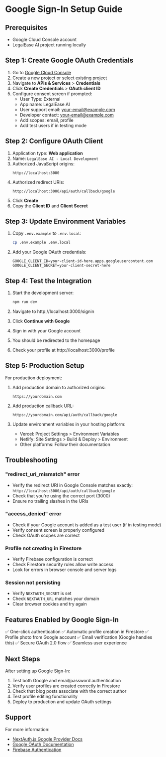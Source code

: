# Google Sign-In Setup Guide

## Prerequisites
- Google Cloud Console account
- LegalEase AI project running locally

## Step 1: Create Google OAuth Credentials

1. Go to [Google Cloud Console](https://console.cloud.google.com/)
2. Create a new project or select existing project
3. Navigate to **APIs & Services** > **Credentials**
4. Click **Create Credentials** > **OAuth client ID**
5. Configure consent screen if prompted:
   - User Type: External
   - App name: LegalEase AI
   - User support email: your-email@example.com
   - Developer contact: your-email@example.com
   - Add scopes: email, profile
   - Add test users if in testing mode

## Step 2: Configure OAuth Client

1. Application type: **Web application**
2. Name: `LegalEase AI - Local Development`
3. Authorized JavaScript origins:
   ```
   http://localhost:3000
   ```
4. Authorized redirect URIs:
   ```
   http://localhost:3000/api/auth/callback/google
   ```
5. Click **Create**
6. Copy the **Client ID** and **Client Secret**

## Step 3: Update Environment Variables

1. Copy `.env.example` to `.env.local`:
   ```bash
   cp .env.example .env.local
   ```

2. Add your Google OAuth credentials:
   ```env
   GOOGLE_CLIENT_ID=your-client-id-here.apps.googleusercontent.com
   GOOGLE_CLIENT_SECRET=your-client-secret-here
   ```

## Step 4: Test the Integration

1. Start the development server:
   ```bash
   npm run dev
   ```

2. Navigate to http://localhost:3000/signin

3. Click **Continue with Google**

4. Sign in with your Google account

5. You should be redirected to the homepage

6. Check your profile at http://localhost:3000/profile

## Step 5: Production Setup

For production deployment:

1. Add production domain to authorized origins:
   ```
   https://yourdomain.com
   ```

2. Add production callback URL:
   ```
   https://yourdomain.com/api/auth/callback/google
   ```

3. Update environment variables in your hosting platform:
   - Vercel: Project Settings > Environment Variables
   - Netlify: Site Settings > Build & Deploy > Environment
   - Other platforms: Follow their documentation

## Troubleshooting

### "redirect_uri_mismatch" error
- Verify the redirect URI in Google Console matches exactly: `http://localhost:3000/api/auth/callback/google`
- Check that you're using the correct port (3000)
- Ensure no trailing slashes in the URIs

### "access_denied" error
- Check if your Google account is added as a test user (if in testing mode)
- Verify consent screen is properly configured
- Check OAuth scopes are correct

### Profile not creating in Firestore
- Verify Firebase configuration is correct
- Check Firestore security rules allow write access
- Look for errors in browser console and server logs

### Session not persisting
- Verify `NEXTAUTH_SECRET` is set
- Check `NEXTAUTH_URL` matches your domain
- Clear browser cookies and try again

## Features Enabled by Google Sign-In

✅ One-click authentication
✅ Automatic profile creation in Firestore
✅ Profile photo from Google account
✅ Email verification (Google handles this)
✅ Secure OAuth 2.0 flow
✅ Seamless user experience

## Next Steps

After setting up Google Sign-In:

1. Test both Google and email/password authentication
2. Verify user profiles are created correctly in Firestore
3. Check that blog posts associate with the correct author
4. Test profile editing functionality
5. Deploy to production and update OAuth settings

## Support

For more information:
- [NextAuth.js Google Provider Docs](https://next-auth.js.org/providers/google)
- [Google OAuth Documentation](https://developers.google.com/identity/protocols/oauth2)
- [Firebase Authentication](https://firebase.google.com/docs/auth)
